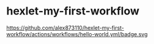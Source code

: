 # hexlet-my-first-workflow

https://github.com/alex873110/hexlet-my-first-workflow/actions/workflows/hello-world.yml/badge.svg
